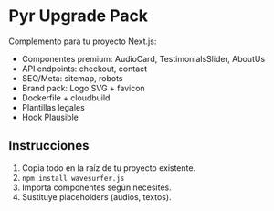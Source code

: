 # Pyr Upgrade Pack

Complemento para tu proyecto Next.js:

- Componentes premium: AudioCard, TestimonialsSlider, AboutUs
- API endpoints: checkout, contact
- SEO/Meta: sitemap, robots
- Brand pack: Logo SVG + favicon
- Dockerfile + cloudbuild
- Plantillas legales
- Hook Plausible

## Instrucciones

1. Copia todo en la raíz de tu proyecto existente.
2. `npm install wavesurfer.js`
3. Importa componentes según necesites.
4. Sustituye placeholders (audios, textos).
